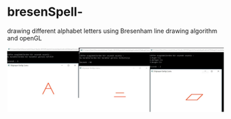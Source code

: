 # bresenSpell-
drawing different alphabet letters using Bresenham line drawing algorithm and openGL 

![](https://github.com/daniMusli/bresenSpell-/blob/master/img.jpg)
